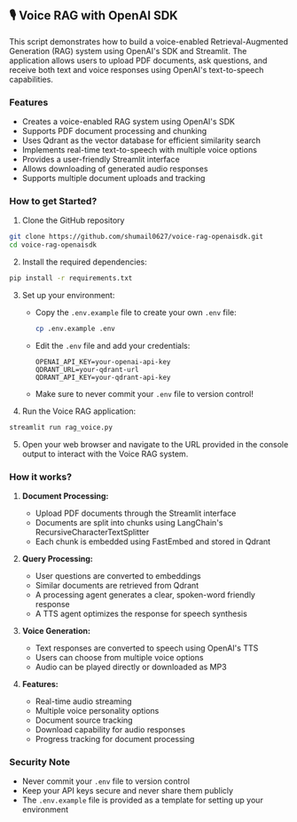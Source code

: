## 🎙️ Voice RAG with OpenAI SDK

This script demonstrates how to build a voice-enabled Retrieval-Augmented Generation (RAG) system using OpenAI's SDK and Streamlit. The application allows users to upload PDF documents, ask questions, and receive both text and voice responses using OpenAI's text-to-speech capabilities.

### Features

- Creates a voice-enabled RAG system using OpenAI's SDK
- Supports PDF document processing and chunking
- Uses Qdrant as the vector database for efficient similarity search
- Implements real-time text-to-speech with multiple voice options
- Provides a user-friendly Streamlit interface
- Allows downloading of generated audio responses
- Supports multiple document uploads and tracking

### How to get Started?

1. Clone the GitHub repository
```bash
git clone https://github.com/shumail0627/voice-rag-openaisdk.git
cd voice-rag-openaisdk
```

2. Install the required dependencies:
```bash
pip install -r requirements.txt
```

3. Set up your environment:
   - Copy the `.env.example` file to create your own `.env` file:
     ```bash
     cp .env.example .env
     ```
   - Edit the `.env` file and add your credentials:
     ```
     OPENAI_API_KEY=your-openai-api-key
     QDRANT_URL=your-qdrant-url
     QDRANT_API_KEY=your-qdrant-api-key
     ```
   - Make sure to never commit your `.env` file to version control!

4. Run the Voice RAG application:
```bash
streamlit run rag_voice.py
```

5. Open your web browser and navigate to the URL provided in the console output to interact with the Voice RAG system.

### How it works?

1. **Document Processing:** 
   - Upload PDF documents through the Streamlit interface
   - Documents are split into chunks using LangChain's RecursiveCharacterTextSplitter
   - Each chunk is embedded using FastEmbed and stored in Qdrant

2. **Query Processing:**
   - User questions are converted to embeddings
   - Similar documents are retrieved from Qdrant
   - A processing agent generates a clear, spoken-word friendly response
   - A TTS agent optimizes the response for speech synthesis

3. **Voice Generation:**
   - Text responses are converted to speech using OpenAI's TTS
   - Users can choose from multiple voice options
   - Audio can be played directly or downloaded as MP3

4. **Features:**
   - Real-time audio streaming
   - Multiple voice personality options
   - Document source tracking
   - Download capability for audio responses
   - Progress tracking for document processing

### Security Note
- Never commit your `.env` file to version control
- Keep your API keys secure and never share them publicly
- The `.env.example` file is provided as a template for setting up your environment